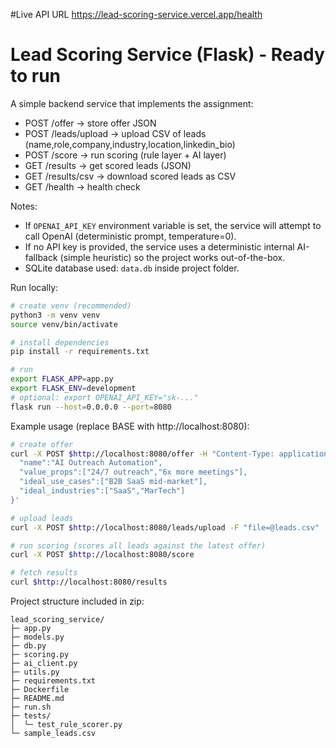 #Live API URL
https://lead-scoring-service.vercel.app/health

# Lead Scoring Service (Flask) - Ready to run
A simple backend service that implements the assignment:
- POST /offer        -> store offer JSON
- POST /leads/upload -> upload CSV of leads (name,role,company,industry,location,linkedin_bio)
- POST /score        -> run scoring (rule layer + AI layer)
- GET  /results      -> get scored leads (JSON)
- GET  /results/csv  -> download scored leads as CSV
- GET  /health       -> health check

Notes:
- If `OPENAI_API_KEY` environment variable is set, the service will attempt to call OpenAI (deterministic prompt, temperature=0).
- If no API key is provided, the service uses a deterministic internal AI-fallback (simple heuristic) so the project works out-of-the-box.
- SQLite database used: `data.db` inside project folder.

Run locally:
```bash
# create venv (recommended)
python3 -m venv venv
source venv/bin/activate

# install dependencies
pip install -r requirements.txt

# run
export FLASK_APP=app.py
export FLASK_ENV=development
# optional: export OPENAI_API_KEY="sk-..."
flask run --host=0.0.0.0 --port=8080
```

Example usage (replace BASE with http://localhost:8080):
```bash
# create offer
curl -X POST $http://localhost:8080/offer -H "Content-Type: application/json" -d '{
  "name":"AI Outreach Automation",
  "value_props":["24/7 outreach","6x more meetings"],
  "ideal_use_cases":["B2B SaaS mid-market"],
  "ideal_industries":["SaaS","MarTech"]
}'

# upload leads
curl -X POST $http://localhost:8080/leads/upload -F "file=@leads.csv"

# run scoring (scores all leads against the latest offer)
curl -X POST $http://localhost:8080/score

# fetch results
curl $http://localhost:8080/results
```

Project structure included in zip:
```
lead_scoring_service/
├─ app.py
├─ models.py
├─ db.py
├─ scoring.py
├─ ai_client.py
├─ utils.py
├─ requirements.txt
├─ Dockerfile
├─ README.md
├─ run.sh
├─ tests/
│  └─ test_rule_scorer.py
└─ sample_leads.csv
```

